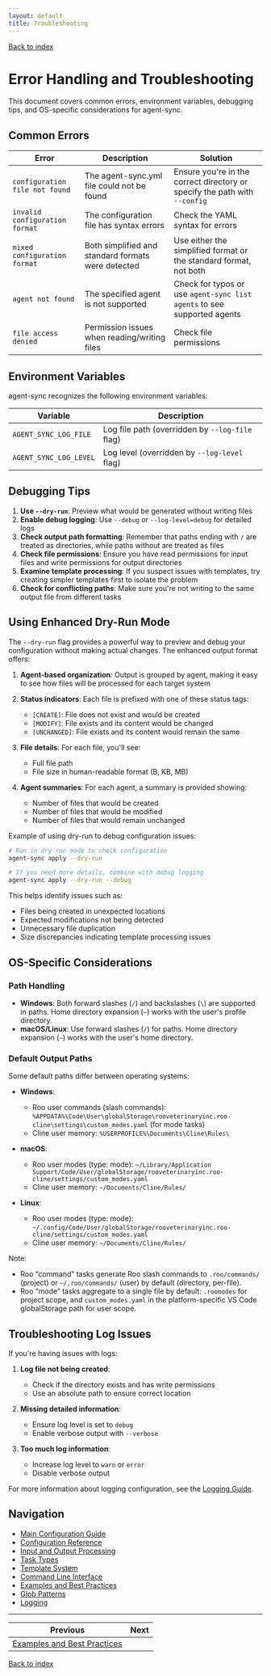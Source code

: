 ```yaml
---
layout: default
title: Troubleshooting
---
```


[Back to index](index.md)

# Error Handling and Troubleshooting

This document covers common errors, environment variables, debugging tips, and OS-specific considerations for agent-sync.

## Common Errors

| Error | Description | Solution |
|-------|-------------|----------|
| `configuration file not found` | The agent-sync.yml file could not be found | Ensure you're in the correct directory or specify the path with `--config` |
| `invalid configuration format` | The configuration file has syntax errors | Check the YAML syntax for errors |
| `mixed configuration format` | Both simplified and standard formats were detected | Use either the simplified format or the standard format, not both |
| `agent not found` | The specified agent is not supported | Check for typos or use `agent-sync list agents` to see supported agents |
| `file access denied` | Permission issues when reading/writing files | Check file permissions |

## Environment Variables

agent-sync recognizes the following environment variables:

| Variable | Description |
|----------|-------------|
| `AGENT_SYNC_LOG_FILE` | Log file path (overridden by `--log-file` flag) |
| `AGENT_SYNC_LOG_LEVEL` | Log level (overridden by `--log-level` flag) |

## Debugging Tips

1. **Use `--dry-run`**: Preview what would be generated without writing files
2. **Enable debug logging**: Use `--debug` or `--log-level=debug` for detailed logs
3. **Check output path formatting**: Remember that paths ending with `/` are treated as directories, while paths without are treated as files
4. **Check file permissions**: Ensure you have read permissions for input files and write permissions for output directories
5. **Examine template processing**: If you suspect issues with templates, try creating simpler templates first to isolate the problem
6. **Check for conflicting paths**: Make sure you're not writing to the same output file from different tasks

## Using Enhanced Dry-Run Mode

The `--dry-run` flag provides a powerful way to preview and debug your configuration without making actual changes. The enhanced output format offers:

1. **Agent-based organization**: Output is grouped by agent, making it easy to see how files will be processed for each target system

2. **Status indicators**: Each file is prefixed with one of these status tags:
   - `[CREATE]`: File does not exist and would be created
   - `[MODIFY]`: File exists and its content would be changed
   - `[UNCHANGED]`: File exists and its content would remain the same

3. **File details**: For each file, you'll see:
   - Full file path
   - File size in human-readable format (B, KB, MB)

4. **Agent summaries**: For each agent, a summary is provided showing:
   - Number of files that would be created
   - Number of files that would be modified
   - Number of files that would remain unchanged

Example of using dry-run to debug configuration issues:

```bash
# Run in dry-run mode to check configuration
agent-sync apply --dry-run

# If you need more details, combine with debug logging
agent-sync apply --dry-run --debug
```

This helps identify issues such as:
- Files being created in unexpected locations
- Expected modifications not being detected
- Unnecessary file duplication
- Size discrepancies indicating template processing issues

## OS-Specific Considerations

### Path Handling

- **Windows**: Both forward slashes (`/`) and backslashes (`\`) are supported in paths. Home directory expansion (`~`) works with the user's profile directory.
- **macOS/Linux**: Use forward slashes (`/`) for paths. Home directory expansion (`~`) works with the user's home directory.

### Default Output Paths

Some default paths differ between operating systems:

- **Windows**:
  - Roo user commands (slash commands): `%APPDATA%\Code\User\globalStorage\rooveterinaryinc.roo-cline\settings\custom_modes.yaml` (for mode tasks)
  - Cline user memory: `%USERPROFILE%\Documents\Cline\Rules\`

- **macOS**:
  - Roo user modes (type: mode): `~/Library/Application Support/Code/User/globalStorage/rooveterinaryinc.roo-cline/settings/custom_modes.yaml`
  - Cline user memory: `~/Documents/Cline/Rules/`

- **Linux**:
  - Roo user modes (type: mode): `~/.config/Code/User/globalStorage/rooveterinaryinc.roo-cline/settings/custom_modes.yaml`
  - Cline user memory: `~/Documents/Cline/Rules/`

Note:
- Roo “command” tasks generate Roo slash commands to `.roo/commands/` (project) or `~/.roo/commands/` (user) by default (directory, per-file).
- Roo “mode” tasks aggregate to a single file by default: `.roomodes` for project scope, and `custom_modes.yaml` in the platform-specific VS Code globalStorage path for user scope.

## Troubleshooting Log Issues

If you're having issues with logs:

1. **Log file not being created**:
   - Check if the directory exists and has write permissions
   - Use an absolute path to ensure correct location

2. **Missing detailed information**:
   - Ensure log level is set to `debug`
   - Enable verbose output with `--verbose`

3. **Too much log information**:
   - Increase log level to `warn` or `error`
   - Disable verbose output

For more information about logging configuration, see the [Logging Guide](logging.md).

## Navigation

- [Main Configuration Guide](config.md)
- [Configuration Reference](config-reference.md)
- [Input and Output Processing](input-output.md)
- [Task Types](task-types.md)
- [Template System](templates.md)
- [Command Line Interface](cli.md)
- [Examples and Best Practices](examples.md)
- [Glob Patterns](glob-patterns.md)
- [Logging](logging.md)

---

| Previous | Next |
|----------|------|
| [Examples and Best Practices](examples.md) | |

[Back to index](index.md)